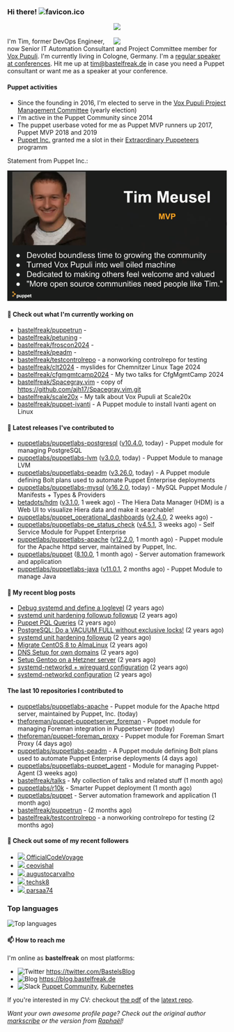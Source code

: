 ### Hi there! ![favicon.ico](https://raw.githubusercontent.com/bastelfreak/bastelfreak/master/favicon.ico)

<p align="center">
  <a href="https://github.com/ryo-ma/github-profile-trophy"><img src="https://github-profile-trophy.vercel.app/?username=bastelfreak&theme=darkhub&margin-w=15&margin-h=15&no-frame=true&column=5"/></a>
</p>

<img align="right" src="https://avatars.githubusercontent.com/bastelfreak" width="260">

I'm Tim, former DevOps Engineer, now Senior IT Automation Consultant and Project
Committee member for [Vox Pupuli](https://voxpupuli.org).
I'm currently living in Cologne, Germany. I'm a
[regular speaker at conferences](https://github.com/bastelfreak/talks#collection-of-talks-proposals-and-related-stuff).
Hit me up at [tim@bastelfreak.de](mailto:tim@bastelfeak.de) in case you need a
Puppet consultant or want me as a speaker at your conference.

#### Puppet activities

* Since the founding in 2016, I'm elected to serve in the [Vox Pupuli Project Management Committee](https://voxpupuli.org/blog/2016/10/12/pmc-election-results/) (yearly election)
* I'm active in the Puppet Community since 2014
* The puppet userbase voted for me as Puppet MVP runners up 2017, Puppet MVP 2018 and 2019
* [Puppet Inc.](https://puppet.com) granted me a slot in their [Extraordinary Puppeteers](https://puppet-champions.github.io/profiles.html) programm

Statement from Puppet Inc.:

![mvp statement](https://raw.githubusercontent.com/bastelfreak/bastelfreak/master/MVP.png)

#### 🌱 Check out what I'm currently working on


- [bastelfreak/puppetrun](https://github.com/bastelfreak/puppetrun) - 
- [bastelfreak/petuning](https://github.com/bastelfreak/petuning) - 
- [bastelfreak/froscon2024](https://github.com/bastelfreak/froscon2024) - 
- [bastelfreak/peadm](https://github.com/bastelfreak/peadm) - 
- [bastelfreak/testcontrolrepo](https://github.com/bastelfreak/testcontrolrepo) - a nonworking controlrepo for testing
- [bastelfreak/clt2024](https://github.com/bastelfreak/clt2024) - myslides for Chemnitzer Linux Tage 2024
- [bastelfreak/cfgmgmtcamp2024](https://github.com/bastelfreak/cfgmgmtcamp2024) - My two talks for CfgMgmtCamp 2024
- [bastelfreak/Spacegray.vim](https://github.com/bastelfreak/Spacegray.vim) - copy of https://github.com/ajh17/Spacegray.vim.git
- [bastelfreak/scale20x](https://github.com/bastelfreak/scale20x) - My talk about Vox Pupuli at Scale20x
- [bastelfreak/puppet-ivanti](https://github.com/bastelfreak/puppet-ivanti) - A Puppet module to install Ivanti agent on Linux

#### 🔭 Latest releases I've contributed to


- [puppetlabs/puppetlabs-postgresql](https://github.com/puppetlabs/puppetlabs-postgresql) ([v10.4.0](https://github.com/puppetlabs/puppetlabs-postgresql/releases/tag/v10.4.0), today) - Puppet module for managing PostgreSQL
- [puppetlabs/puppetlabs-lvm](https://github.com/puppetlabs/puppetlabs-lvm) ([v3.0.0](https://github.com/puppetlabs/puppetlabs-lvm/releases/tag/v3.0.0), today) - Puppet Module to manage LVM
- [puppetlabs/puppetlabs-peadm](https://github.com/puppetlabs/puppetlabs-peadm) ([v3.26.0](https://github.com/puppetlabs/puppetlabs-peadm/releases/tag/v3.26.0), today) - A Puppet module defining Bolt plans used to automate Puppet Enterprise deployments
- [puppetlabs/puppetlabs-mysql](https://github.com/puppetlabs/puppetlabs-mysql) ([v16.2.0](https://github.com/puppetlabs/puppetlabs-mysql/releases/tag/v16.2.0), today) - MySQL Puppet Module / Manifests &#43; Types &amp; Providers
- [betadots/hdm](https://github.com/betadots/hdm) ([v3.1.0](https://github.com/betadots/hdm/releases/tag/v3.1.0), 1 week ago) - The Hiera Data Manager (HDM) is a Web UI to visualize Hiera data and make it searchable!
- [puppetlabs/puppet_operational_dashboards](https://github.com/puppetlabs/puppet_operational_dashboards) ([v2.4.0](https://github.com/puppetlabs/puppet_operational_dashboards/releases/tag/v2.4.0), 2 weeks ago) - 
- [puppetlabs/puppetlabs-pe_status_check](https://github.com/puppetlabs/puppetlabs-pe_status_check) ([v4.5.1](https://github.com/puppetlabs/puppetlabs-pe_status_check/releases/tag/v4.5.1), 3 weeks ago) - Self Service Module for Puppet Enterprise
- [puppetlabs/puppetlabs-apache](https://github.com/puppetlabs/puppetlabs-apache) ([v12.2.0](https://github.com/puppetlabs/puppetlabs-apache/releases/tag/v12.2.0), 1 month ago) - Puppet module for the Apache httpd server, maintained by Puppet, Inc. 
- [puppetlabs/puppet](https://github.com/puppetlabs/puppet) ([8.10.0](https://github.com/puppetlabs/puppet/releases/tag/8.10.0), 1 month ago) - Server automation framework and application
- [puppetlabs/puppetlabs-java](https://github.com/puppetlabs/puppetlabs-java) ([v11.0.1](https://github.com/puppetlabs/puppetlabs-java/releases/tag/v11.0.1), 2 months ago) - Puppet Module to manage Java

#### 📜 My recent blog posts


- [Debug systemd and define a loglevel](https://blog.bastelfreak.de/2022/02/debug-systemd-and-define-a-loglevel/) (2 years ago)
- [systemd unit hardening followup followup](https://blog.bastelfreak.de/2022/01/systemd-unit-hardening-followup-followup/) (2 years ago)
- [Puppet PQL Queries](https://blog.bastelfreak.de/2022/01/puppet-pql-queries/) (2 years ago)
- [PostgreSQL: Do a VACUUM FULL without exclusive locks!](https://blog.bastelfreak.de/2022/01/postgresql-do-a-vacuum-full-without-exclusive-locks/) (2 years ago)
- [systemd unit hardening followup](https://blog.bastelfreak.de/2022/01/systemd-unit-hardening-followup/) (2 years ago)
- [Migrate CentOS 8 to AlmaLinux](https://blog.bastelfreak.de/2022/01/migrate-centos-8-to-almalinux/) (2 years ago)
- [DNS Setup for own domains](https://blog.bastelfreak.de/2022/01/dns-setup-for-own-domains/) (2 years ago)
- [Setup Gentoo on a Hetzner server](https://blog.bastelfreak.de/2022/01/setup-gentoo-on-a-hetzner-server/) (2 years ago)
- [systemd-networkd &#43; wireguard configuration](https://blog.bastelfreak.de/2022/01/systemd-networkd-wireguard-configuration/) (2 years ago)
- [systemd-networkd configuration](https://blog.bastelfreak.de/2022/01/systemd-networkd-configuration/) (2 years ago)

#### The last 10 repositories I contributed to


- [puppetlabs/puppetlabs-apache](https://github.com/puppetlabs/puppetlabs-apache) - Puppet module for the Apache httpd server, maintained by Puppet, Inc.  (today)
- [theforeman/puppet-puppetserver_foreman](https://github.com/theforeman/puppet-puppetserver_foreman) - Puppet module for managing Foreman integration in Puppetserver (today)
- [theforeman/puppet-foreman_proxy](https://github.com/theforeman/puppet-foreman_proxy) - Puppet module for Foreman Smart Proxy (4 days ago)
- [puppetlabs/puppetlabs-peadm](https://github.com/puppetlabs/puppetlabs-peadm) - A Puppet module defining Bolt plans used to automate Puppet Enterprise deployments (4 days ago)
- [puppetlabs/puppetlabs-puppet_agent](https://github.com/puppetlabs/puppetlabs-puppet_agent) - Module for managing Puppet-Agent (3 weeks ago)
- [bastelfreak/talks](https://github.com/bastelfreak/talks) - My collection of talks and related stuff (1 month ago)
- [puppetlabs/r10k](https://github.com/puppetlabs/r10k) - Smarter Puppet deployment (1 month ago)
- [puppetlabs/puppet](https://github.com/puppetlabs/puppet) - Server automation framework and application (1 month ago)
- [bastelfreak/puppetrun](https://github.com/bastelfreak/puppetrun) -  (2 months ago)
- [bastelfreak/testcontrolrepo](https://github.com/bastelfreak/testcontrolrepo) - a nonworking controlrepo for testing (2 months ago)

#### 👥 Check out some of my recent followers


- [<img src="https://avatars.githubusercontent.com/u/72575602?u=ad7c98f855d11ef18db34bcb0ddbb5b7fc768f40&amp;v=4" height="20"/> OfficialCodeVoyage](https://github.com/OfficialCodeVoyage)
- [<img src="https://avatars.githubusercontent.com/u/37978213?v=4" height="20"/> ceovishal](https://github.com/ceovishal)
- [<img src="https://avatars.githubusercontent.com/u/8357866?v=4" height="20"/> augustocarvalho](https://github.com/augustocarvalho)
- [<img src="https://avatars.githubusercontent.com/u/71723339?v=4" height="20"/> techsk8](https://github.com/techsk8)
- [<img src="https://avatars.githubusercontent.com/u/133056472?u=f0118db611ed7ebba7844cf672a317206636dcb2&amp;v=4" height="20"/> parsaa74](https://github.com/parsaa74)

### Top languages

![Top languages](https://github-readme-stats.vercel.app/api/top-langs/?username=bastelfreak&hide_title=true)

#### 📫 How to reach me

I'm online as **bastelfreak** on most platforms:

- <img src="https://raw.githubusercontent.com/FortAwesome/Font-Awesome/master/svgs/brands/twitter.svg" width="20" alt="Twitter" /> https://twitter.com/BastelsBlog
- <img src="https://raw.githubusercontent.com/FortAwesome/Font-Awesome/master/svgs/brands/wordpress.svg" width="20" alt="Blog" /> https://blog.bastelfreak.de
- <img src="https://raw.githubusercontent.com/FortAwesome/Font-Awesome/master/svgs/brands/slack.svg" width="20" alt="Slack" /> [Puppet Community](https://slack.puppet.com/), [Kubernetes](https://slack.k8s.io/)

If you're interested in my CV: checkout [the pdf](https://github.com/bastelfreak/cv/raw/master/content-en.pdf) of the [latext repo](https://github.com/bastelfreak/cv#readme).

*Want your own awesome profile page? Check out the original author [markscribe](https://github.com/muesli/markscribe) or the version from [Raphaël](https://github.com/raphink/raphink#hi-there-)!*
